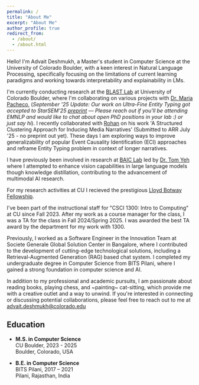```yaml
---
permalink: /
title: "About Me"
excerpt: "About Me"
author_profile: true
redirect_from: 
  - /about/
  - /about.html
---
```


Hello! I'm Advait Deshmukh, a Master's student in Computer Science at the University of Colorado Boulder, with a keen interest in Natural Language Processing, specifically focusing on the limitations of current learning paradigms and working towards interpretability and explainability in LMs. 

I'm currently conducting research at the [BLAST Lab](https://blast-cu.github.io/) at University of Colorado Boulder, where I'm collaborating on various projects with [Dr. Maria Pacheco](https://blast-cu.github.io/mlpacheco/), (*September '25 Update: Our work on Ultra-Fine Entity Typing got accepted to StarSEM'25 [preprint](https://arxiv.org/abs/2410.17355) — Please reach out if you'll be attending EMNLP and would like to chat about open PhD positions in your lab :) or just say hi*). I recently collaborated with [Rohan](https://www.rohandas.net/) on his work 'A Structured Clustering Approach for Inducing Media Narratives' (Submitted to ARR July '25 - no preprint out yet). These days I am exploring ways to improve generalizability of popular Event Causality Identification (ECI) approaches and reframe Entity Typing problem in context of longer narratives.

I have previously been involved in research at [BAIC Lab](https://baic.center/) led by [Dr. Tom Yeh](https://www.colorado.edu/cs/tom-yeh) where I attempted to enhance vision capabilities in large language models though knowledge distillation, contributing to the advancement of multimodal AI research. 

For my research activities at CU I recieved the prestigious [Lloyd Botway Fellowship](https://www.colorado.edu/engineering/2023/02/14/lloyd-botway-mcompsci70).

I've been part of the instructional staff for "CSCI 1300: Intro to Computing" at CU since Fall 2023. After my work as a course manager for the class, I was a TA for the class in Fall 2024/Spring 2025. I was awarded the best TA award by the department for my work with 1300.

Previously, I worked as a Software Engineer in the Innovation Team at Societe Generale Global Solution Center in Bangalore, where I contributed to the development of cutting-edge technological solutions, including a Retrieval-Augmented Generation (RAG) based chat system. I completed my undergraduate degree in Computer Science from BITS Pilani, where I gained a strong foundation in computer science and AI. 

In addition to my professional and academic pursuits, I am passionate about reading books, playing chess, and ~painting~ cat-sitting, which provide me with a creative outlet and a way to unwind. If you're interested in connecting or discussing potential collaborations, please feel free to reach out to me at advait.deshmukh@colorado.edu

## Education

- **M.S. in Computer Science**  
  CU Boulder, 2023 - 2025  
  Boulder, Colorado, USA
  
- **B.E. in Computer Science**  
  BITS Pilani, 2017 – 2021  
  Pilani, Rajasthan, India
